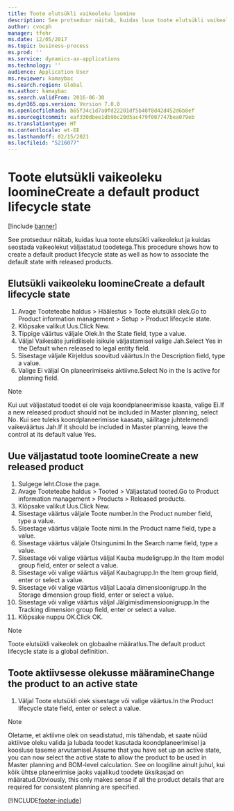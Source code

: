 ```yaml
---
title: Toote elutsükli vaikeoleku loomine
description: See protseduur näitab, kuidas luua toote elutsükli vaikeolekut ja kuidas seostada vaikeolekut väljastatud toodetega.
author: cvocph
manager: tfehr
ms.date: 12/05/2017
ms.topic: business-process
ms.prod: ''
ms.service: dynamics-ax-applications
ms.technology: ''
audience: Application User
ms.reviewer: kamaybac
ms.search.region: Global
ms.author: kamaybac
ms.search.validFrom: 2016-06-30
ms.dyn365.ops.version: Version 7.0.0
ms.openlocfilehash: b65f34c1d7a0fd22201df5b48f8d42d452d6b8ef
ms.sourcegitcommit: eaf330dbee1db96c20d5ac479f007747bea079eb
ms.translationtype: HT
ms.contentlocale: et-EE
ms.lasthandoff: 02/15/2021
ms.locfileid: "5216077"
---
```

# <a name="create-a-default-product-lifecycle-state"></a><span data-ttu-id="ccac1-103">Toote elutsükli vaikeoleku loomine</span><span class="sxs-lookup"><span data-stu-id="ccac1-103">Create a default product lifecycle state</span></span>

[!include [banner](../../includes/banner.md)]

<span data-ttu-id="ccac1-104">See protseduur näitab, kuidas luua toote elutsükli vaikeolekut ja kuidas seostada vaikeolekut väljastatud toodetega.</span><span class="sxs-lookup"><span data-stu-id="ccac1-104">This procedure shows how to create a default product lifecycle state as well as how to associate the default state with released products.</span></span>


## <a name="create-a-default-lifecycle-state"></a><span data-ttu-id="ccac1-105">Elutsükli vaikeoleku loomine</span><span class="sxs-lookup"><span data-stu-id="ccac1-105">Create a default lifecycle state</span></span>
1. <span data-ttu-id="ccac1-106">Avage Tooteteabe haldus > Häälestus > Toote elutsükli olek.</span><span class="sxs-lookup"><span data-stu-id="ccac1-106">Go to Product information management > Setup > Product lifecycle state.</span></span>
2. <span data-ttu-id="ccac1-107">Klõpsake valikut Uus.</span><span class="sxs-lookup"><span data-stu-id="ccac1-107">Click New.</span></span>
3. <span data-ttu-id="ccac1-108">Tippige väärtus väljale Olek.</span><span class="sxs-lookup"><span data-stu-id="ccac1-108">In the State field, type a value.</span></span>
4. <span data-ttu-id="ccac1-109">Väljal Vaikesäte juriidilisele isikule väljastamisel valige Jah.</span><span class="sxs-lookup"><span data-stu-id="ccac1-109">Select Yes in the Default when released to legal entity field.</span></span>
5. <span data-ttu-id="ccac1-110">Sisestage väljale Kirjeldus soovitud väärtus.</span><span class="sxs-lookup"><span data-stu-id="ccac1-110">In the Description field, type a value.</span></span>
6. <span data-ttu-id="ccac1-111">Valige Ei väljal On planeerimiseks aktiivne.</span><span class="sxs-lookup"><span data-stu-id="ccac1-111">Select No in the Is active for planning field.</span></span>

> [!NOTE]
> <span data-ttu-id="ccac1-112">Kui uut väljastatud toodet ei ole vaja koondplaneerimisse kaasta, valige Ei.</span><span class="sxs-lookup"><span data-stu-id="ccac1-112">If a new released product should not be included in Master planning, select No.</span></span> <span data-ttu-id="ccac1-113">Kui see tuleks koondplaneerimisse kaasata, säilitage juhtelemendi vaikeväärtus Jah.</span><span class="sxs-lookup"><span data-stu-id="ccac1-113">If it should be included in Master planning, leave the control at its default value Yes.</span></span>  

## <a name="create-a-new-released-product"></a><span data-ttu-id="ccac1-114">Uue väljastatud toote loomine</span><span class="sxs-lookup"><span data-stu-id="ccac1-114">Create a new released product</span></span>
1. <span data-ttu-id="ccac1-115">Sulgege leht.</span><span class="sxs-lookup"><span data-stu-id="ccac1-115">Close the page.</span></span>
2. <span data-ttu-id="ccac1-116">Avage Tooteteabe haldus > Tooted > Väljastatud tooted.</span><span class="sxs-lookup"><span data-stu-id="ccac1-116">Go to Product information management > Products > Released products.</span></span>
3. <span data-ttu-id="ccac1-117">Klõpsake valikut Uus.</span><span class="sxs-lookup"><span data-stu-id="ccac1-117">Click New.</span></span>
4. <span data-ttu-id="ccac1-118">Sisestage väärtus väljale Toote number.</span><span class="sxs-lookup"><span data-stu-id="ccac1-118">In the Product number field, type a value.</span></span>
5. <span data-ttu-id="ccac1-119">Sisestage väärtus väljale Toote nimi.</span><span class="sxs-lookup"><span data-stu-id="ccac1-119">In the Product name field, type a value.</span></span>
6. <span data-ttu-id="ccac1-120">Sisestage väärtus väljale Otsingunimi.</span><span class="sxs-lookup"><span data-stu-id="ccac1-120">In the Search name field, type a value.</span></span>
7. <span data-ttu-id="ccac1-121">Sisestage või valige väärtus väljal Kauba mudeligrupp.</span><span class="sxs-lookup"><span data-stu-id="ccac1-121">In the Item model group field, enter or select a value.</span></span>
8. <span data-ttu-id="ccac1-122">Sisestage või valige väärtus väljal Kaubagrupp.</span><span class="sxs-lookup"><span data-stu-id="ccac1-122">In the Item group field, enter or select a value.</span></span>
9. <span data-ttu-id="ccac1-123">Sisestage või valige väärtus väljal Laoala dimensioonigrupp.</span><span class="sxs-lookup"><span data-stu-id="ccac1-123">In the Storage dimension group field, enter or select a value.</span></span>
10. <span data-ttu-id="ccac1-124">Sisestage või valige väärtus väljal Jälgimisdimensioonigrupp.</span><span class="sxs-lookup"><span data-stu-id="ccac1-124">In the Tracking dimension group field, enter or select a value.</span></span>
11. <span data-ttu-id="ccac1-125">Klõpsake nuppu OK.</span><span class="sxs-lookup"><span data-stu-id="ccac1-125">Click OK.</span></span>

> [!NOTE]
> <span data-ttu-id="ccac1-126">Toote elutsükli vaikeolek on globaalne määratlus.</span><span class="sxs-lookup"><span data-stu-id="ccac1-126">The default product lifecycle state is a global definition.</span></span>  

## <a name="change-the-product-to-an-active-state"></a><span data-ttu-id="ccac1-127">Toote aktiivsesse olekusse määramine</span><span class="sxs-lookup"><span data-stu-id="ccac1-127">Change the product to an active state</span></span>
1. <span data-ttu-id="ccac1-128">Väljal Toote elutsükli olek sisestage või valige väärtus.</span><span class="sxs-lookup"><span data-stu-id="ccac1-128">In the Product lifecycle state field, enter or select a value.</span></span>

> [!NOTE]
> <span data-ttu-id="ccac1-129">Oletame, et aktiivne olek on seadistatud, mis tähendab, et saate nüüd aktiivse oleku valida ja lubada toodet kasutada koondplaneerimisel ja koosluse taseme arvutamisel.</span><span class="sxs-lookup"><span data-stu-id="ccac1-129">Assume that you have set up an active state, you can now select the active state to allow the product to be used in Master planning and BOM-level calculation.</span></span> <span data-ttu-id="ccac1-130">See on loogiline ainult juhul, kui kõik ühtse planeerimise jaoks vajalikud toodete üksikasjad on määratud.</span><span class="sxs-lookup"><span data-stu-id="ccac1-130">Obviously, this only makes sense if all the product details that are required for consistent planning are specified.</span></span>  



[!INCLUDE[footer-include](../../../includes/footer-banner.md)]